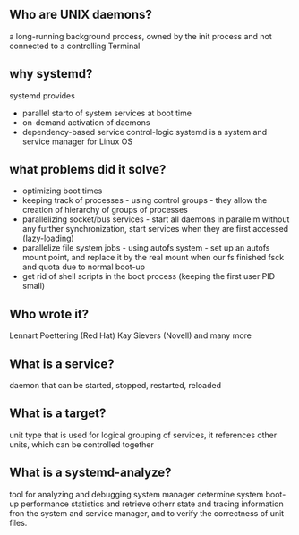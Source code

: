 ## Who are UNIX daemons?
a long-running background process, owned by the init process and not connected to a controlling Terminal


## why systemd?
systemd provides
- parallel starto of system services at boot time
- on-demand activation of daemons
- dependency-based service control-logic
systemd is a system and service manager for Linux OS

## what problems did it solve?
- optimizing boot times
- keeping track of processes - using control groups - they allow the creation of hierarchy of groups of processes
- parallelizing socket/bus services - start all daemons in parallelm without any further synchronization,
start services when they are first accessed (lazy-loading)
- parallelize file system jobs - using autofs system - set up an autofs mount point, and replace it by the real mount
when our fs finished fsck and quota due to normal boot-up
- get rid of shell scripts in the boot process (keeping the first user PID small)

## Who wrote it?
Lennart Poettering (Red Hat)
Kay Sievers (Novell)
and many more

## What is a service?
daemon that can be started, stopped, restarted, reloaded

## What is a target?
unit type that is used for logical grouping of services, it references other units, which 
can be controlled together

## What is a systemd-analyze?
tool for analyzing and debugging system manager
determine system boot-up performance statistics and retrieve otherr state and tracing information
fron the system and service manager, and to verify the correctness of unit files.
